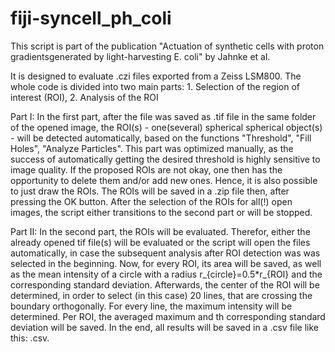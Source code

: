 # fiji-syncell_ph_coli

This script is part of the publication "Actuation of synthetic cells with proton gradientsgenerated by light-harvesting E. coli" by Jahnke et al.

It is designed to evaluate .czi files exported from a Zeiss LSM800.
The whole code is divided into two main parts: 1. Selection of the region of interest (ROI), 2. Analysis of the ROI

Part I: In the first part, after the file was saved as .tif file in the same folder of the opened image, the ROI(s) - one(several) spherical spherical object(s) - will be detected automatically, based on the functions "Threshold", "Fill Holes", "Analyze Particles".
This part was optimized manually, as the success of automatically getting the desired threshold is highly sensitive to image quality.
If the proposed ROIs are not okay, one then has the opportunity to delete them and/or add new ones. Hence, it is also possible to just draw the ROIs. The ROIs will be saved in a .zip file then, after pressing the OK button.
After the selection of the ROIs for all(!) open images, the script either transitions to the second part or will be stopped.

Part II: In the second part, the ROIs will be evaluated. Therefor, either the already opened tif file(s) will be evaluated or the script will open the files automatically, in case the subsequent analysis after ROI detection was was selected in the beginning.
Now, for every ROI, its area will be saved, as well as the mean intensity of a circle with a radius r_{circle}=0.5*r_{ROI} and the corresponding standard deviation. Afterwards, the center of the ROI will be determined, in order to select (in this case) 20 lines, that are crossing the boundary orthogonally.
For every line, the maximum intensity will be determined. Per ROI, the averaged maximum and th corresponding standard deviation will be saved. In the end, all results will be saved in a .csv file like this: <filename>.csv.

